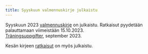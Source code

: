 ```yaml
---
title: Syyskuun valmennuskirje julkaistu
---
```


Syyskuun 2023 [valmennuskirje](/valmennus/2023/kirje_2023_09.pdf) on julkaistu.
Ratkaisut pyydetään palauttamaan viimeistään 15.10.2023.<br>
<span lang="sv">[Träningsuppgifter](/valmennus/2023/brev_2023_09.pdf), september 2023.</span>

Kesän kirjeen [ratkaisut](/valmennus/2023/ratkaisut_2023_07.pdf) on myös julkaistu.

